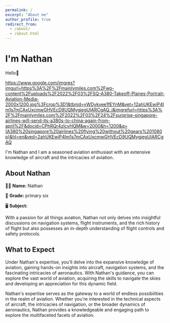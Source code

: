 ```yaml
---
permalink: /
excerpt: "About me"
author_profile: true
redirect_from: 
  - /about/
  - /about.html
---
```


# I'm Nathan

Hello👋

https://www.google.com/imgres?imgurl=https%3A%2F%2Fmainlymiles.com%2Fwp-content%2Fuploads%2F2022%2F03%2FSQ-A380-Takeoff-Planes-Portrait-Aviation-Media-2000x1200.jpg%3Fcrop%3D1&tbnid=yWDykvee1fEYnM&vet=12ahUKEwiP4Im1s7mCAxUxcmwGHVEcD9UQMygjegUIARCgAQ..i&imgrefurl=https%3A%2F%2Fmainlymiles.com%2F2022%2F03%2F24%2Fsurprise-singapore-airlines-will-send-its-a380s-to-china-again-from-april%2F&docid=CPhRQr4zIcvHQM&w=2000&h=1200&q=(A380%20singapore%20airlines%20flying%20without%20gears%201080p)&hl=en&ved=2ahUKEwiP4Im1s7mCAxUxcmwGHVEcD9UQMygjegUIARCgAQ

I'm Nathan and I am a seasoned aviation enthusiast with an extensive knowledge of aircraft and the intricacies of aviation.
## About Nathan

👩‍🏫 **Name:** Nathan

🏫 **Grade:** primary six

🖥️ **Subject:** 

With a passion for all things aviation, Nathan not only delves into insightful discussions on navigation systems, flight instruments, and the rich history of flight but also possesses an in-depth understanding of flight controls and safety protocols.
## What to Expect

Under Nathan's expertise, you'll delve into the expansive knowledge of aviation, gaining hands-on insights into aircraft, navigation systems, and the fascinating intricacies of aeronautics. With Nathan's guidance, you can explore the vast world of aviation, acquiring the skills to navigate the skies and developing an appreciation for this dynamic field.

Nathan's expertise serves as the gateway to a world of endless possibilities in the realm of aviation. Whether you're interested in the technical aspects of aircraft, the intricacies of navigation, or the broader dynamics of aeronautics, Nathan provides a knowledgeable and engaging path to explore the multifaceted facets of aviation.
